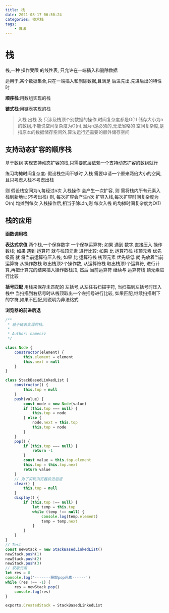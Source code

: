 ```yaml
---
title: 栈
date: 2021-08-17 06:50:24
categories: 技术栈
tags: 
    - 算法
---
```


# 栈

栈,一种 操作受限 的线性表, 只允许在一端插入和删除数据

适用于,某个数据集合,只在一端插入和删除数据,且满足 后进先出,先进后出的特性 时

__顺序栈__:用数组实现的栈

__链式栈__:用链表实现的栈

> 入栈 出栈 及 只涉及栈顶个别数据的操作,时间复杂度都是O(1)
> 储存大小为n的数组,不能说空间复杂度为O(n),因为n是必须的,无法省略的
> 空间复杂度,是指原本的数据储存空间外,算法运行还需要的额外储存空间

## 支持动态扩容的顺序栈

基于数组 实现支持动态扩容的栈,只需要底层依赖一个支持动态扩容的数组就行

练习均摊时间复杂度:
假设栈空间不够时 入栈 需要申请一个原来两倍大小的空间,且只考虑入栈不考虑出栈

则 假设栈空间为n,每经过n次 入栈操作 会产生一次扩容,
则 需将栈内所有元素入栈到新地址(不考出栈)
则, 每次扩容会产生n次 扩容入栈,每次扩容时间复杂度为O(n)
均摊到每次 入栈操作后,相当于除以n,则 每次入栈 的均摊时间复杂度为O(1)

## 栈的应用

__函数调用栈__ 

__表达式求值__
两个栈,一个保存数字 一个保存运算符;
如果 遇到 数字,直接压入 操作数栈;
如果 遇到 运算符 就与栈顶元素 进行比较:
如果 比 运算符栈 栈顶元素 优先级高 就 将当前运算符压入栈;
如果 比 运算符栈 栈顶元素 优先级低 就 先放着当前运算符
从操作数栈 取出栈顶2个操作数,
从运算符栈 取出栈顶1个运算符,
进行计算,再把计算完的结果插入操作数栈顶,
然后 当前运算符 继续与 运算符栈 顶元素进行比较

__括号匹配__
用栈来保存未匹配的 左括号,从左往右扫描字符,
当扫描到左括号时压入栈中
当扫描到右括号时从栈顶取出一个左括号进行比较,
如果匹配,继续扫描剩下的字符,如果不匹配,则说明为非法格式

__浏览器的前进后退__

```js
/**
 * 基于链表实现的栈。
 *
 * Author: nameczz
 */

class Node {
    constructor(element) {
        this.element = element
        this.next = null
    }
}

class StackBasedLinkedList {
    constructor() {
        this.top = null
    }
    push(value) {
        const node = new Node(value)
        if (this.top === null) {
            this.top = node
        } else {
            node.next = this.top
            this.top = node
        }
    }
    pop() {
        if (this.top === null) {
            return -1
        }
        const value = this.top.element
        this.top = this.top.next
        return value
    }
    // 为了实现浏览器前进后退
    clear() {
        this.top = null
    }
    display() {
        if (this.top !== null) {
            let temp = this.top
            while (temp !== null) {
                console.log(temp.element)
                temp = temp.next
            }
        }
    }
}
// Test
const newStack = new StackBasedLinkedList()
newStack.push(1)
newStack.push(2)
newStack.push(3)
// 获取元素
let res = 0
console.log('-------获取pop元素------')
while (res !== -1) {
    res = newStack.pop()
    console.log(res)
}

exports.CreatedStack = StackBasedLinkedList
```